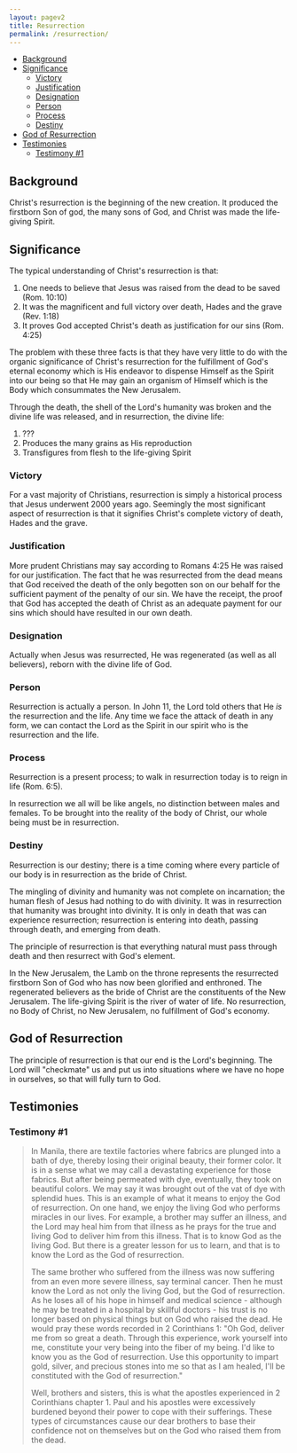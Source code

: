 ```yaml
---
layout: pagev2
title: Resurrection
permalink: /resurrection/
---
```

- [Background](#background)
- [Significance](#significance)
  - [Victory](#victory)
  - [Justification](#justification)
  - [Designation](#designation)
  - [Person](#person)
  - [Process](#process)
  - [Destiny](#destiny)
- [God of Resurrection](#god-of-resurrection)
- [Testimonies](#testimonies)
  - [Testimony #1](#testimony-1)

## Background

Christ's resurrection is the beginning of the new creation. It produced the firstborn Son of god, the many sons of God, and Christ was made the life-giving Spirit.

## Significance

The typical understanding of Christ's resurrection is that:

1. One needs to believe that Jesus was raised from the dead to be saved (Rom. 10:10)
2. It was the magnificent and full victory over death, Hades and the grave (Rev. 1:18)
3. It proves God accepted Christ's death as justification for our sins (Rom. 4:25)

The problem with these three facts is that they have very little to do with the organic significance of Christ's resurrection for the fulfillment of God's eternal economy which is His endeavor to dispense Himself as the Spirit into our being so that He may gain an organism of Himself which is the Body which consummates the New Jerusalem.

Through the death, the shell of the Lord's humanity was broken and the divine life was released, and in resurrection, the divine life:

1. ???
2. Produces the many grains as His reproduction
3. Transfigures from flesh to the life-giving Spirit

### Victory

For a vast majority of Christians, resurrection is simply a historical process that Jesus underwent 2000 years ago. Seemingly the most significant aspect of resurrection is that it signifies Christ's complete victory of death, Hades and the grave. 

### Justification

More prudent Christians may say according to Romans 4:25 He was raised for our justification. The fact that he was resurrected from the dead means that God received the death of the only begotten son on our behalf for the sufficient payment of the penalty of our sin. We have the receipt, the proof that God has accepted the death of Christ as an adequate payment for our sins which should have resulted in our own death.

### Designation

Actually when Jesus was resurrected, He was regenerated (as well as all believers), reborn with the divine life of God.

### Person

Resurrection is actually a person. In John 11, the Lord told others that He *is* the resurrection and the life. Any time we face the attack of death in any form, we can contact the Lord as the Spirit in our spirit who is the resurrection and the life.


### Process

Resurrection is a present process; to walk in resurrection today is to reign in life (Rom. 6:5). 

In resurrection we all will be like angels, no distinction between males and females. To be brought into the reality of the body of Christ, our whole being must be in resurrection. 

### Destiny

Resurrection is our destiny; there is a time coming where every particle of our body is in resurrection as the bride of Christ.

The mingling of divinity and humanity was not complete on incarnation; the human flesh of Jesus had nothing to do with divinity. It was in resurrection that humanity was brought into divinity. It is only in death that was can experience resurrection; resurrection is entering into death, passing through death, and emerging from death.

The principle of resurrection is that everything natural must pass through death and then resurrect with God's element. 

In the New Jerusalem, the Lamb on the throne represents the resurrected firstborn Son of God who has now been glorified and enthroned. The regenerated believers as the bride of Christ are the constituents of the New Jerusalem. The life-giving Spirit is the river of water of life. No resurrection, no Body of Christ, no New Jerusalem, no fulfillment of God's economy.

## God of Resurrection

The principle of resurrection is that our end is the Lord's beginning. The Lord will "checkmate" us and put us into situations where we have no hope in ourselves, so that will fully turn to God. 

## Testimonies

### Testimony #1

>In Manila, there are textile factories where fabrics are plunged into a bath of dye, thereby losing their original beauty, their former color. It is in a sense what we may call a devastating experience for those fabrics. But after being permeated with dye, eventually, they took on beautiful colors. We may say it was brought out of the vat of dye with splendid hues. This is an example of what it means to enjoy the God of resurrection. On one hand, we enjoy the living God who performs miracles in our lives. For example, a brother may suffer an illness, and the Lord may heal him from that illness as he prays for the true and living God to deliver him from this illness. That is to know God as the living God. But there is a greater lesson for us to learn, and that is to know the Lord as the God of resurrection.
>
>The same brother who suffered from the illness was now suffering from an even more severe illness, say terminal cancer. Then he must know the Lord as not only the living God, but the God of resurrection. As he loses all of his hope in himself and medical science - although he may be treated in a hospital by skillful doctors - his trust is no longer based on physical things but on God who raised the dead. He would pray these words recorded in 2 Corinthians 1: "Oh God, deliver me from so great a death. Through this experience, work yourself into me, constitute your very being into the fiber of my being. I'd like to know you as the God of resurrection. Use this opportunity to impart gold, silver, and precious stones into me so that as I am healed, I'll be constituted with the God of resurrection."
>
>Well, brothers and sisters, this is what the apostles experienced in 2 Corinthians chapter 1. Paul and his apostles were excessively burdened beyond their power to cope with their sufferings. These types of circumstances cause our dear brothers to base their confidence not on themselves but on the God who raised them from the dead.